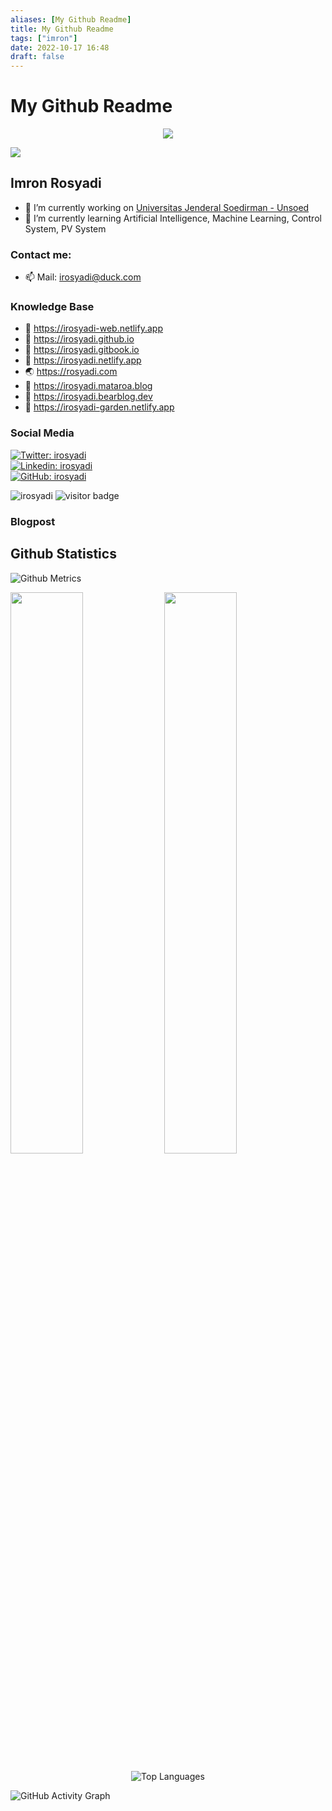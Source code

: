 ```yaml
---
aliases: [My Github Readme]
title: My Github Readme
tags: ["imron"]
date: 2022-10-17 16:48
draft: false
---
```


# My Github Readme

<p align="center">
  <img src="https://source.unsplash.com/200x200/?cat" />
</p>

![](https://readme-typing-svg.herokuapp.com?lines=Hi+%F0%9F%91%8B;I'm+Imron)

  

## Imron Rosyadi

- 🔭 I’m currently working on [Universitas Jenderal Soedirman - Unsoed](http://elektro.ft.unsoed.ac.id/imron-rosyadi/)
- 🌱 I’m currently learning Artificial Intelligence, Machine Learning, Control System, PV System

### Contact me:

- 📫 Mail: irosyadi@duck.com

### Knowledge Base

- 📗 <https://irosyadi-web.netlify.app>
- 📘 <https://irosyadi.github.io>
- 📙 <https://irosyadi.gitbook.io>
- 📕 <https://irosyadi.netlify.app>
- 🌏 <https://rosyadi.com>
- 📃 <https://irosyadi.mataroa.blog>
- 📃 <https://irosyadi.bearblog.dev>
- 📃 <https://irosyadi-garden.netlify.app>

### Social Media

[![Twitter: irosyadi](https://img.shields.io/twitter/follow/irosyadi?style=social)](https://twitter.com/irosyadi)  
[![Linkedin: irosyadi](https://img.shields.io/badge/-irosyadi-blue?style=flat-square&logo=Linkedin&logoColor=white&link=https://www.linkedin.com/in/irosyadi/)](https://www.linkedin.com/in/irosyadi/)  
[![GitHub: irosyadi](https://img.shields.io/github/followers/irosyadi?label=follow&style=social)](https://github.com/irosyadi)

<p align="left">
  <img src="https://komarev.com/ghpvc/?username=irosyadi" alt="irosyadi" />
  <img src="https://visitor-badge.glitch.me/badge?page_id=irosyadi" alt="visitor badge"/>
</p>

### Blogpost

<!-- BLOG-POST-LIST:START -->

<!-- BLOG-POST-LIST:END -->

## Github Statistics

  

![Github Metrics](https://metrics.lecoq.io/irosyadi?template=classic&base.indepth=false&base.hireable=false&config.timezone=Asia%2FJakarta)

<p align="left">
  <img width="48%" src="https://github-readme-stats.vercel.app/api?username=irosyadi&show_icons=true" />
  <img width="48%" src="https://github-readme-streak-stats.herokuapp.com/?user=irosyadi" />
</p>

<p align="center">
<img alt="Top Languages" src="https://github-readme-stats.vercel.app/api/top-langs/?username=irosyadi&layout=compact" />
</p>
 

![GitHub Activity Graph](https://activity-graph.herokuapp.com/graph?username=irosyadi&theme=minimal)
